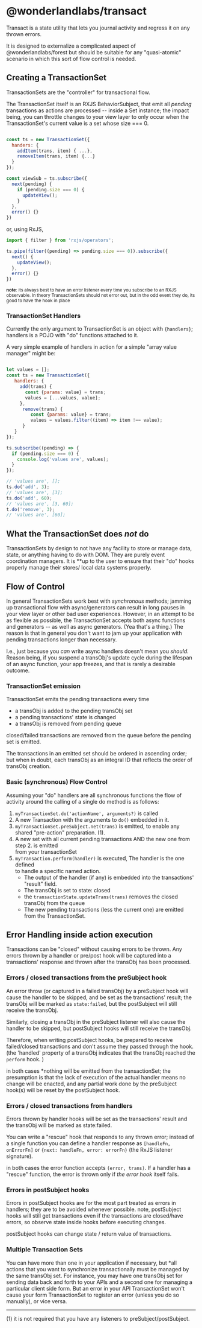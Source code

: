 # @wonderlandlabs/transact

Transact is a state utility that lets you journal activity and regress it on any thrown errors. 

It is designed to externalize a complicated aspect of @wonderlandlabs/forest but should be suitable for any "quasi-atomic" scenario
in which this sort of flow control is needed. 

## Creating a TransactionSet

TransactionSets are the "controller" for transactional flow.

The TransactionSet itself is an RXJS BehaviorSubject, that emit all *pending* transactions
as actions are processed -- inside a Set instance; the impact being, you can throttle changes to your view layer
to only occur when the TransactionSet's current value is a set whose size === 0. 

```javascript

const ts = new TransactionSet({
  handers: {
    addItem(trans, item) { ...},
    removeItem(trans, item) {...}
  }
});

const viewSub = ts.subscribe({
  next(pending) {
    if (pending.size === 0) {
      updateView();
    }
  },
  error() {}
})

```

or, using RxJS, 

```javascript
import { filter } from 'rxjs/operators';  

ts.pipe(filter((pending) => pending.size === 0)).subscribe({
  next() {
    updateView();
  },
  error() {}
})

```

<small>**note**: its always best to have an error listener every time you
subscribe to an RXJS observable. In theory TransactionSets should not error out,
but in the odd event they do, its good to have the hook in place</small>

### TransactionSet Handlers

Currently the only argument to TransactionSet is an object with `{handlers}`; 
handlers is a POJO with "do" functions attached to it. 

A very simple example of handlers in action for a simple "array value manager" 
might be:

```javascript

let values = [];
const ts = new TransactionSet({
   handlers: {
     add(trans) {
       const {params: value} = trans;
       values = [...values, value];
     },
      remove(trans) {
         const {params: value} = trans;
         values = values.filter((item) => item !== value);
      }
   }
});

ts.subscribe((pending) => {
  if (pending.size === 0) {
    console.log('values are', values);
  }
});

// 'values are', [];
ts.do('add', 3);
// 'values are', [3];
ts.do('add', 60);
// 'values are', [3, 60];
t.do('remove', 3);
// 'values are', [60];

```

## What the TransactionSet does *not* do

TransactionSets by design to not have any facility to store or manage data, state,
or anything having to do with DOM. They are purely event coordination managers. 
It is **up to the user to ensure that their "do" hooks properly manage their stores/
local data systems properly.

## Flow of Control

In general TransactionSets work best with *synchronous* methods; jamming up transactional 
flow with async/generators can result in long pauses in your view layer or other bad
user experiences. However, in an attempt to be as flexible as possible, the TransactionSet
accepts both async functions and generators -- as well as async generators. (Yea that's a thing.)
The reason is that in general you don't want to jam up your application with pending transactions longer
than necessary. 

I.e., just because you *can* write async handlers doesn't mean you *should*. Reason being, if you 
suspend a transObj's update cycle during the lifespan of an async function, your app freezes, 
and that is rarely a desirable outcome. 

### TransactionSet emission

TransactionSet emits the pending transactions every time 
* a transObj is added to the pending transObj set
* a pending transactions' state is changed
* a transObj is removed from pending queue

closed/failed transactions are removed from the queue before the pending set is emitted. 

The transactions in an emitted set should be ordered in ascending order; but when in doubt,
each transObj as an integral ID that reflects the order of transObj creation. 

### Basic (synchronous) Flow Control

Assuming your "do" handlers are all synchronous functions the flow of activity around 
the calling of a single do method is as follows:

1. `myTransactionSet.do('actionName', arguments?)` is called
2. A new Transaction with the arguments to `do()` embedded in it. 
3. `myTransactionSet.preSubject.net(trans)` is emitted, to enable any shared "pre-action" preparation. (1).
4. A new set with all current pending transactions AND the new one from step 2. is emitted \
   from your transactionSet
5. `myTransaction.perform(handler)` is executed, The handler is the one defined  \
   to handle a specific named action. 
   * The output of the handler (if any) is embedded into the transactions' "result" field. 
   * The transObj is set to state: closed
   * the `transactionState.updateTrans(trans)` removes the closed transObj from the queue
   * The new pending transactions (less the current one) are emitted from the TransactionSet. 

## Error Handling inside action execution

Transactions can be "closed" without causing errors to be thrown. 
Any errors thrown by a handler or pre/post hook will be captured into
a transactions' response and thrown after the transObj has been 
processed.

### Errors / closed transactions from the preSubject hook 

An error throw (or captured in a failed transObj) by a preSubject
hook will cause the handler to be skipped, and be set as the transactions'
result; the transObj will be marked as `state:failed`, but the 
postSubject will still receive the transObj.

Similarly, closing a transObj in the preSubject listener will also
cause the handler to be skipped, but postSubject hooks will still
receive the transObj. 

Therefore, when writing postSubject hooks, be prepared to receive 
failed/closed transactions and don't assume they passed through the 
hook. (the 'handled' property of a transObj indicates that the 
transObj reached the `perform` hook. )

in both cases *nothing will be emitted from the transactionSet; the 
presumption is that the lack of execution of the actual handler
means no change will be enacted, and any partial work done by the
preSubject hook(s) will be reset by the postSubject hook.

### Errors / closed transactions from handlers

Errors thrown by handler hooks will be set as the transactions' result
and the transObj will be marked as state:failed. 

You can write a "rescue" hook that responds to any thrown error; instead of a 
single function you can define a handler response as `[handleFn, onErrorFn]` or 
`{next: handleFn, error: errorFn}` (the RxJS listener signature). 

in both cases the error function accepts `(error, trans)`. If a handler has a 
"rescue" function, the error is thrown only if *the error hook* itself fails. 

### Errors in postSubject hooks

Errors in postSubject hooks are for the most part treated as errors in handlers; 
they are to be avoided whenever possible. note, postSubject hooks will still get transactions
even if the transactions are closed/have errors, so observe state inside hooks before executing changes. 

postSubject hooks can change state / return value of transactions. 

### Multiple Transaction Sets 

You can have more than one in your application if necessary, but *all actions that you want to synchronize transactionally
must be managed by the same transObj set. For instance, you may have one transObj
set for sending data back and forth to your APIs and a second one for managing a particular 
client side form. But an error in your API TransactionSet won't cause your form TransactionSet to 
register an error (unless you do so manually), or vice versa. 

________
(1) it is not required that you have any listeners to preSubject/postSubject.
